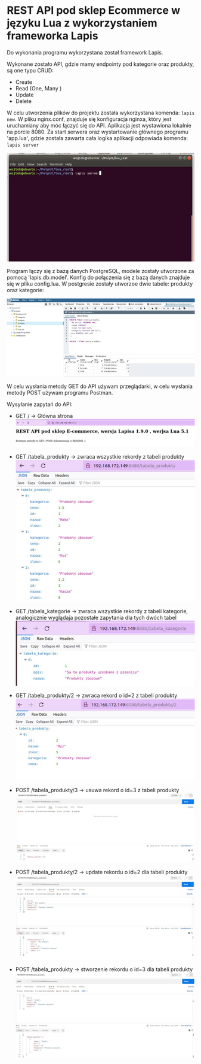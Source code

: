 # REST API pod sklep Ecommerce w języku Lua z wykorzystaniem frameworka Lapis 

Do wykonania programu wykorzystana został framework Lapis.

Wykonane zostało API, gdzie mamy endpointy pod kategorie oraz produkty, są one typu CRUD:
* Create
* Read (One, Many )
* Update
* Delete

W celu utworzenia plików do projektu została wykorzystana komenda:
` lapis new `.
W pliku nginx.conf, znajduje się konfiguracja nginxa, który jest uruchamiany aby móc łączyć się do API. Aplikacja jest wystawiona lokalnie na porcie 8080.
Za start serwera oraz wystartowanie głównego programu 'app.lua', gdzie została zawarta cała logika aplikacji odpowiada komenda:
` lapis server ` 

![alt text](img/komenda.JPG)


Program łączy się z bazą danych PostgreSQL, modele zostały utworzone za pomocą 'lapis.db.model'. Konfig do połączenia się z bazą danych znajduje się w pliku config.lua. 
W postgresie zostały utworzoe dwie tabele: produkty oraz kategorie: 

![alt text](img/postgres.JPG)

W celu wysłania metody GET do API używam przeglądarki, w celu wysłania metody POST używam programu Postman.

Wysyłanie zapytań do API:
* GET  /  ->  Główna strona
![alt text](img/main.JPG)

* GET  /tabela_produkty -> zwraca wszystkie rekordy z tabeli produkty
![alt text](img/tabela_produkty.JPG)

* GET  /tabela_kategorie -> zwraca wszystkie rekordy z tabeli kategorie, analogicznie wyglądaja pozostałe zapytania dla tych dwóch tabel
![alt text](img/tabela_kategorie.JPG)

* GET  /tabela_produkty/2 -> zwraca rekord  o id=2 z tabeli produkty
![alt text](img/read_one.JPG)

* POST  /tabela_produkty/3 -> usuwa rekord  o id=3 z tabeli produkty
![alt text](img/delete.JPG)

* POST  /tabela_produkty/2 -> update  rekordu  o id=2 dla tabeli produkty
![alt text](img/update.JPG)

* POST  /tabela_produkty -> stworzenie  rekordu  o id=3 dla tabeli produkty
![alt text](img/create.JPG)


